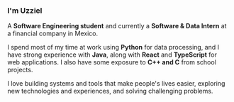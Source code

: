 ### I'm Uzziel

A **Software Engineering student** and currently a **Software & Data Intern** at a financial company in Mexico.  

I spend most of my time at work using **Python** for data processing, and I have strong experience with **Java**, along with **React** and **TypeScript** for web applications. I also have some exposure to **C++ and C**  from school projects.  

I love building systems and tools that make people's lives easier, exploring new technologies and experiences, and solving challenging problems.


